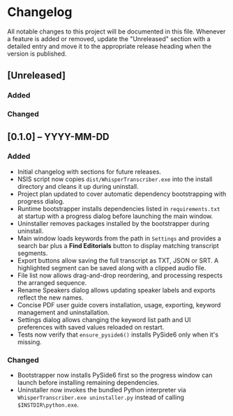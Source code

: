 # Changelog

All notable changes to this project will be documented in this file.
Whenever a feature is added or removed, update the "Unreleased" section with a detailed entry and move it to the appropriate release heading when the version is published.

## [Unreleased]
### Added

### Changed

## [0.1.0] – YYYY-MM-DD
### Added
- Initial changelog with sections for future releases.
- NSIS script now copies `dist/WhisperTranscriber.exe` into the install directory and cleans it up during uninstall.
- Project plan updated to cover automatic dependency bootstrapping with progress dialog.
- Runtime bootstrapper installs dependencies listed in `requirements.txt` at
  startup with a progress dialog before launching the main window.
- Uninstaller removes packages installed by the bootstrapper during uninstall.
- Main window loads keywords from the path in `Settings` and provides a search
  bar plus a **Find Editorials** button to display matching transcript segments.
- Export buttons allow saving the full transcript as TXT, JSON or SRT. A
  highlighted segment can be saved along with a clipped audio file.
- File list now allows drag-and-drop reordering, and processing respects the
    arranged sequence.
- Rename Speakers dialog allows updating speaker labels and exports reflect the
    new names.
- Concise PDF user guide covers installation, usage, exporting, keyword
  management and uninstallation.
- Settings dialog allows changing the keyword list path and UI preferences with
    saved values reloaded on restart.
- Tests now verify that `ensure_pyside6()` installs PySide6 only when it's
  missing.

### Changed
- Bootstrapper now installs PySide6 first so the progress window can launch
  before installing remaining dependencies.
- Uninstaller now invokes the bundled Python interpreter via
  `WhisperTranscriber.exe uninstaller.py` instead of calling `$INSTDIR\python.exe`.

